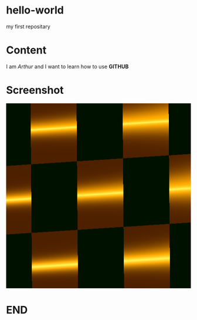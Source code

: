 # hello-world
my first repositary

Content
========
I am *Arthur* and I want to learn how to use **GITHUB**

Screenshot
==========
![TEST IMAGE](images/fav.png)

END
===
